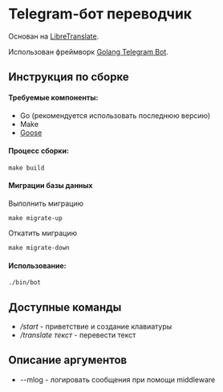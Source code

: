 **Telegram-бот переводчик**
========================
Основан на [LibreTranslate](https://github.com/LibreTranslate/LibreTranslate). 

Использован фреймворк [Golang Telegram Bot](https://github.com/go-telegram/bot).

Инструкция по сборке
-----------------------
#### Требуемые компоненты:
* Go (рекомендуется использовать последнюю версию)
* Make
* [Goose](https://github.com/pressly/goose)

#### Процесс сборки:
```shell
make build
```

#### Миграции базы данных

Выполнить миграцию

```shell
make migrate-up
```

Откатить миграцию

```shell
make migrate-down
```

#### Использование:
```shell
./bin/bot
```

Доступные команды
-----------------
* */start* - приветствие и создание клавиатуры
* */translate текст* - перевести текст

Описание аргументов
-------------
* --mlog - логировать сообщения при помощи middleware
